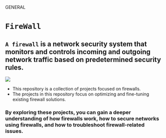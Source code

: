 GENERAL

# `FireWall`

## `A firewall` is a network security system that monitors and controls incoming and outgoing network traffic based on predetermined security rules.

![](https://www.simplilearn.com/ice9/free_resources_article_thumb/Firewall_2.png)

-  This repository is a collection of projects focused on firewalls.
- The projects in this repository focus on optimizing and fine-tuning existing firewall solutions.

### By exploring these projects, you can gain a deeper understanding of how firewalls work, how to secure networks using firewalls, and how to troubleshoot firewall-related issues.

